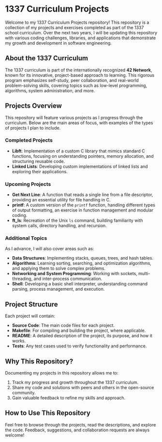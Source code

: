 # 1337 Curriculum Projects

Welcome to my 1337 Curriculum Projects repository! This repository is a collection of my projects and exercises completed as part of the 1337 school curriculum. Over the next two years, I will be updating this repository with various coding challenges, libraries, and applications that demonstrate my growth and development in software engineering.

## About the 1337 Curriculum

The 1337 curriculum is part of the internationally recognized **42 Network**, known for its innovative, project-based approach to learning. This rigorous program emphasizes self-study, peer collaboration, and real-world problem-solving skills, covering topics such as low-level programming, algorithms, system administration, and more.

## Projects Overview

This repository will feature various projects as I progress through the curriculum. Below are the main areas of focus, with examples of the types of projects I plan to include.

### Completed Projects

- **Libft**: Implementation of a custom C library that mimics standard C functions, focusing on understanding pointers, memory allocation, and structuring reusable code.
- **Linked Lists**: Developing custom implementations of linked lists and exploring their applications.

### Upcoming Projects

- **Get Next Line**: A function that reads a single line from a file descriptor, providing an essential utility for file handling in C.
- **printf**: A custom version of the `printf` function, handling different types of output formatting, an exercise in function management and modular coding.
- **ft_ls**: Recreation of the Unix `ls` command, building familiarity with system calls, directory handling, and recursion.

### Additional Topics

As I advance, I will also cover areas such as:

- **Data Structures**: Implementing stacks, queues, trees, and hash tables.
- **Algorithms**: Learning sorting, searching, and optimization algorithms, and applying them to solve complex problems.
- **Networking and System Programming**: Working with sockets, multi-threading, and inter-process communication.
- **Shell**: Developing a basic shell interpreter, understanding command parsing, process management, and execution.

## Project Structure

Each project will contain:

- **Source Code**: The main code files for each project.
- **Makefile**: For compiling and building the project, where applicable.
- **README**: A detailed description of the project, its purpose, and how it works.
- **Tests**: Any test cases used to verify functionality and performance.

## Why This Repository?

Documenting my projects in this repository allows me to:

1. Track my progress and growth throughout the 1337 curriculum.
2. Share my code and solutions with peers and others in the open-source community.
3. Gain valuable feedback to refine my skills and approach.

## How to Use This Repository

Feel free to browse through the projects, read the descriptions, and explore the code. Feedback, suggestions, and collaboration requests are always welcome!
